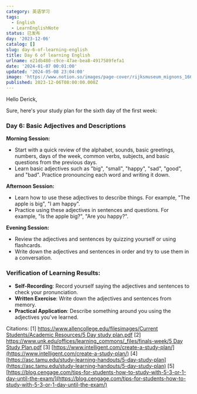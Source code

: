 ```yaml
---
category: 英语学习
tags:
  - English
  - LearnEnglishNote
status: 已发布
day: '2023-12-06'
catalog: []
slug: day-6-of-learning-english
title: Day 6 of learning English
urlname: e21db480-c9ce-47ae-bea8-4917589fefa1
date: '2024-01-07 00:01:00'
updated: '2024-05-08 23:04:00'
image: 'https://www.notion.so/images/page-cover/rijksmuseum_mignons_1660.jpg'
published: 2023-12-06T08:00:00.000Z
---
```


Hello Derick,


Sure, here's your study plan for the sixth day of the first week:


### Day 6: Basic Adjectives and Descriptions


**Morning Session:**

- Start with a quick review of the alphabet, sounds, basic greetings, numbers, days of the week, common verbs, subjects, and basic questions from the previous days.
- Learn basic adjectives such as "big", "small", "happy", "sad", "good", and "bad". Practice pronouncing each word and writing it down.

**Afternoon Session:**

- Learn how to use these adjectives to describe things. For example, "The apple is big", "I am happy".
- Practice using these adjectives in sentences and questions. For example, "Is the apple big?", "Are you happy?".

**Evening Session:**

- Review the adjectives and sentences by quizzing yourself or using flashcards.
- Write down the adjectives and sentences in order and try to use them in a conversation.

### Verification of Learning Results:

- **Self-Recording**: Record yourself saying the adjectives and sentences to check your pronunciation.
- **Written Exercise**: Write down the adjectives and sentences from memory.
- **Practical Application**: Describe something around you using the adjectives you've learned.

Citations:
[1] [https://www.allencollege.edu/filesimages/Current Students/Academic Resources/5 Day study plan.pdf](https://www.allencollege.edu/filesimages/Current%20Students/Academic%20Resources/5%20Day%20study%20plan.pdf)
[2] [https://www.unk.edu/offices/learning_commons/_files/finals-week/5 Day Study Plan.pdf](https://www.unk.edu/offices/learning_commons/_files/finals-week/5%20Day%20Study%20Plan.pdf)
[3] [https://www.intelligent.com/create-a-study-plan/](https://www.intelligent.com/create-a-study-plan/)
[4] [https://asc.tamu.edu/study-learning-handouts/5-day-study-plan](https://asc.tamu.edu/study-learning-handouts/5-day-study-plan)
[5] [https://blog.cengage.com/tips-for-students-how-to-study-with-5-3-or-1-day-until-the-exam/](https://blog.cengage.com/tips-for-students-how-to-study-with-5-3-or-1-day-until-the-exam/)

